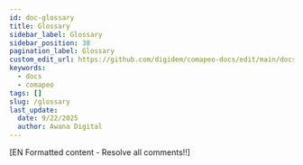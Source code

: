```yaml
---
id: doc-glossary
title: Glossary
sidebar_label: Glossary
sidebar_position: 38
pagination_label: Glossary
custom_edit_url: https://github.com/digidem/comapeo-docs/edit/main/docs/glossary.md
keywords:
  - docs
  - comapeo
tags: []
slug: /glossary
last_update:
  date: 9/22/2025
  author: Awana Digital
---
```


[EN Formatted content - Resolve all comments!!]

